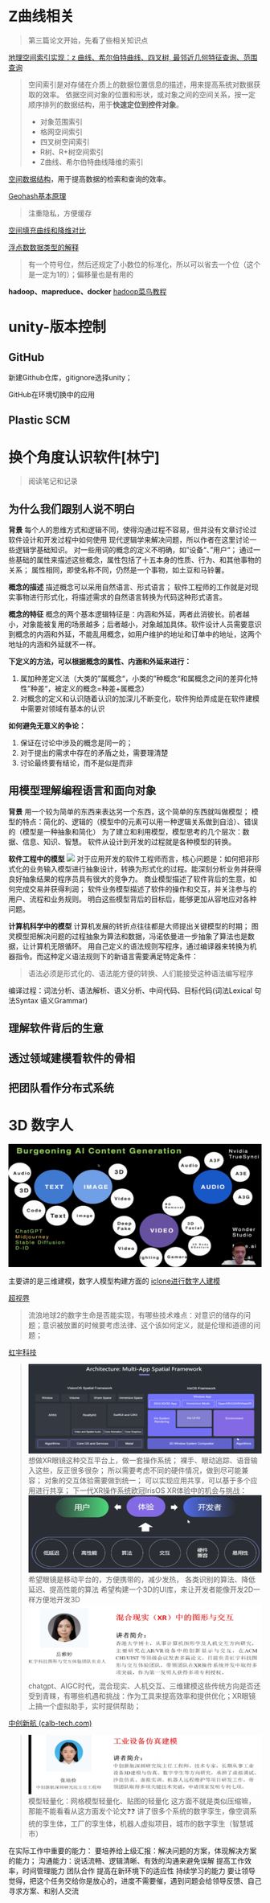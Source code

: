 
# Z曲线相关

> 第三篇论文开始，先看了些相关知识点


[地理空间索引实现：z 曲线、希尔伯特曲线、四叉树, 最邻近几何特征查询、范围查询](https://blog.51cto.com/u_15428122/4569829)

> 空间索引是对存储在介质上的数据位置信息的描述，用来提高系统对数据获取的效率。
> 依据空间对象的位置和形状，或对象之间的空间关系，按一定顺序排列的数据结构，用于**快速定位到控件对象**。
>  - 对象范围索引
> - 格网空间索引
> - 四叉树空间索引
> - R树、R+树空间索引
> - Z曲线、希尔伯特曲线降维的索引

[空间数据结构](https://www.cnblogs.com/KillerAery/p/10878367.html)，用于提高数据的检索和查询的效率。


[Geohash基本原理](https://www.cnblogs.com/tgzhu/p/6204173.html)

> 注重隐私，方便缓存

[空间填充曲线和降维对比](https://www.cnblogs.com/tgzhu/p/8286616.html)

[浮点数数据类型的解释](https://akaedu.github.io/book/ch14s04.html)

> 有一个符号位，然后还规定了小数位的标准化，所以可以省去一个位（这个是一定为1的）；偏移量也是有用的
> 

**hadoop、mapreduce、docker**
[hadoop菜鸟教程](https://www.runoob.com/w3cnote/hadoop-tutorial.html)

# unity-版本控制
## GitHub
新建Github仓库，gitignore选择unity；

GitHub在环境切换中的应用

## Plastic SCM

# 换个角度认识软件[林宁]
> 阅读笔记和记录
## 为什么我们跟别人说不明白
**背景**
每个人的思维方式和逻辑不同，使得沟通过程不容易，但并没有文章讨论过软件设计和开发过程中如何使用 现代逻辑学来解决问题，所以作者在这里讨论一些逻辑学基础知识。
对一些用词的概念的定义不明确，如”设备“、”用户“；
通过一些基础的属性来描述这些概念，属性包括了十五本身的性质、行为、和其他事物的关系；
属性相同，即使名称不同，仍然是一个事物，如土豆和马铃薯。

**概念的描述**
描述概念可以采用自然语言、形式语言；
软件工程师的工作就是对现实事物进行形式化，将描述需求的自然语言转换为代码这种形式语言。

**概念的特征**
概念的两个基本逻辑特征是：内涵和外延，两者此消彼长。前者越小，对象能被复用的场景越多；后者越小，对象越加具体。软件设计人员需要意识到概念的内涵和外延，不能乱用概念，如用户维护的地址和订单中的地址，这两个地址的内涵和外延就不一样。

**下定义的方法，可以根据概念的属性、内涵和外延来进行：**
1. 属加种差定义法（大类的”属概念“，小类的”种概念“和属概念之间的差异化特性”种差“，被定义的概念=种差+属概念）
2. 对概念的定义和认识随着认识的加深儿不断变化，软件狗给弄成是在软件建模中需要对领域有基本的认识

**如何避免无意义的争论：**
1. 保证在讨论中涉及的概念是同一的；
2. 对于提出的需求中存在的矛盾之处，需要理清楚
3. 讨论最终要有结论，而不是似是而非


## 用模型理解编程语言和面向对象
**背景**
用一个较为简单的东西来表达另一个东西，这个简单的东西就叫做模型；
模型的特点：简化的、逻辑的（模型中的元素可以用一种逻辑关系做到自洽）、错误的（模型是一种抽象和简化）
为了建立和利用模型，模型思考的几个层次：数据、信息、知识、智慧。
软件从设计到开发的过程就是各种模型的转换。

**软件工程中的模型**
![](https://s2.loli.net/2023/09/16/iv7XaIVjr3Md5PZ.png)
对于应用开发的软件工程师而言，核心问题是：如何把非形式化的业务输入模型进行抽象设计，转换为形式化的过程。能深刻分析业务并获得良好抽象结果的程序员具有很大的竞争力。
商业模型描述了软件背后的生意，如何完成交易并获得利润；
软件业务模型描述了软件的操作和交互，并关注参与的用户、流程和业务规则。
明白这些模型背后的目标后，能够更加从容地应对各种问题。

**计算机科学中的模型**
计算机发展的转折点往往都是大师提出关键模型的时期；
图灵模型把解决问题的过程抽象为算法和数据，冯诺依曼进一步抽象了算法也是数据，让计算机无限循环。
用自己定义的语法规则写程序，通过编译器来转换为机器指令。而这种定义语法规则下的新语言需要满足特定条件：
> 语法必须是形式化的、语法能方便的转换、人们能接受这种语法编写程序

编译过程：词法分析、语法解析、语义分析、中间代码、目标代码(词法Lexical 句法Syntax 语义Grammar)

## 理解软件背后的生意

## 透过领域建模看软件的骨相

## 把团队看作分布式系统



# 3D 数字人
![输入图片说明](/imgs/2023-09-27/9I05a3elPR8rwgA5.png)

主要讲的是三维建模，数字人模型构建方面的
[iclone进行数字人建模](https://www.reallusion.com/cn/iclone/)


[超视界](https://www.zhaopin.com/companydetail/CZ229765780.htm?type__1529=YqIx2DyDnim49DBqDTnlDgDfxGT%2BL7B0oD&alichlgref=https%3A%2F%2Fcn.bing.com%2F)
> 流浪地球2的数字生命是否能实现，有哪些技术难点：对意识的储存的问题；意识被放置的时候要考虑法律、这个该如何定义，就是伦理和道德的问题；
> 

[虹宇科技](https://www.innohere.com/ir/101055.html)
> ![输入图片说明](/imgs/2023-09-27/l6KsStSEep0eXBWZ.png)
> 想做XR眼镜这种交互平台上，做一套操作系统；
> 裸手、眼动追踪、语音输入这些，反正很多很杂；
> 所以需要考虑不同的硬件情况，做到尽可能兼容；
> 对象的交互体验需要做到统一；
> 可以实现应用共享，可以基于多个应用进行共享；
> 下一代XR操作系统欧冠IrisOS
> XR体验中的机会与挑战：![输入图片说明](/imgs/2023-09-27/jpbwl708JfG2t2mB.png)
> 希望眼镜是移动平台的，方便携带的，减少发热，
> 各类识别的算法、降低延迟、提高性能的算法
> 希望构建一个3D的UI库，来让开发者能像开发2D一样方便地开发3D
> ![输入图片说明](/imgs/2023-09-27/BoVFYgH7xNjAAmYe.png)
> chatgpt、AIGC时代，混合现实、人机交互、三维建模这些传统方向是否还受到青睐，有哪些机遇和挑战：作为工具来提高效率和提供优化；XR眼镜上搞一个虚拟助手，实时提供帮助；



[中创新航 (calb-tech.com)](http://www.calb-tech.com/)
> ![输入图片说明](/imgs/2023-09-27/MfNPrehZUj0piADE.png)
> 模型轻量化：网格模型轻量化、贴图的轻量化
> 这方面不就是类似压缩嘛，那能不能看看从这方面发个论文❓❓
> 讲了很多个系统的数字孪生，像空调系统的孪生体，工厂的孪生体，机器人虚拟项目，城市的数字孪生（智慧城市）

在实际工作中重要的能力：
要培养给上级汇报：解决问题的方案，体现解决方案的能力；
沟通能力：说话流畅、逻辑清晰、有效的沟通来避免误解
提高工作效率，时间管理能力
团队合作
提高在新环境下的适应性
持续学习的能力
要让领导觉得，把这个任务交给你是放心的，进度不需要催，遇到问题会给领导反馈、自己寻求方案、和别人交流

<!--stackedit_data:
eyJoaXN0b3J5IjpbLTMzMjEyMTQ2NSwtMTQ1MDA0MDAyMCwtNz
Y1ODY1NDg1LC0xNDA2ODQyODksLTEzNjE4OTcxOCwtNjcyMjU3
MTU5LC0xODI4NzY0NDc3LC0yMDgxMjY4OTQ0LDgxODY3NjE5LC
0yNDA1OTA3NiwxODA0OTc0NDg5LDUwMTY4OTgxMiwxMDE0NzM1
MjYxLDE0Mzk0MjcxODMsLTExNjQzMzkxNzcsLTE0NDMyNzQwNj
UsLTMyNDY3NzQ1OCwxNjE2ODIzODk3LDE4MzUwMzc0NjMsMTcy
Mjg1MzQ4OF19
-->